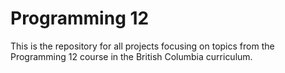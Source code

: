 # Programming 12
This is the repository for all projects focusing on topics from the Programming 12 course in the British Columbia curriculum.

